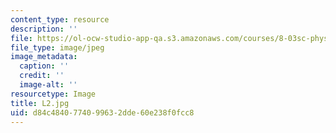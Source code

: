 ```yaml
---
content_type: resource
description: ''
file: https://ol-ocw-studio-app-qa.s3.amazonaws.com/courses/8-03sc-physics-iii-vibrations-and-waves-fall-2016/d84c4840774099632dde60e238f0fcc8_L2.jpg
file_type: image/jpeg
image_metadata:
  caption: ''
  credit: ''
  image-alt: ''
resourcetype: Image
title: L2.jpg
uid: d84c4840-7740-9963-2dde-60e238f0fcc8
---
```


